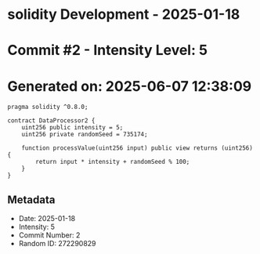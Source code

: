 ﻿# solidity Development - 2025-01-18
# Commit #2 - Intensity Level: 5
# Generated on: 2025-06-07 12:38:09
```solidity
pragma solidity ^0.8.0;

contract DataProcessor2 {
    uint256 public intensity = 5;
    uint256 private randomSeed = 735174;

    function processValue(uint256 input) public view returns (uint256) {
        return input * intensity + randomSeed % 100;
    }
}
```
## Metadata
- Date: 2025-01-18
- Intensity: 5
- Commit Number: 2
- Random ID: 272290829
